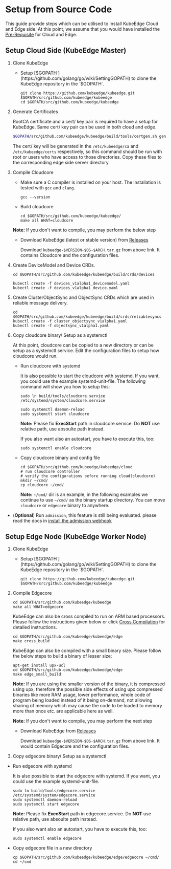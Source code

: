 # Setup from Source Code

This guide provide steps which can be utilised to install KubeEdge Cloud and Edge side. At this point, we assume that you would have installed the [Pre-Requisite](kubeedge_install.md#prerequisite) for Cloud and Edge.

## Setup Cloud Side (KubeEdge Master)

1. Clone KubeEdge

    + Setup [$GOPATH ](https://github.com/golang/go/wiki/SettingGOPATH) to clone the KubeEdge repository in the `$GOPATH`.

        ```shell
        git clone https://github.com/kubeedge/kubeedge.git $GOPATH/src/github.com/kubeedge/kubeedge
        cd $GOPATH/src/github.com/kubeedge/kubeedge
        ```

2. Generate Certificates

   RootCA certificate and a cert/ key pair is required to have a setup for KubeEdge. Same cert/ key pair can be used in both cloud and edge.

    ```bash
    $GOPATH/src/github.com/kubeedge/kubeedge/build/tools/certgen.sh genCertAndKey edge
    ```

    The cert/ key will be generated in the `/etc/kubeedge/ca` and `/etc/kubeedge/certs` respectively, so this command should be run with root or users who have access to those directories. Copy these files to the corresponding edge side server directory.

3. Compile Cloudcore

   + Make sure a C compiler is installed on your host. The installation is tested with `gcc` and `clang`.

     ```shell
     gcc --version
     ```

   + Build cloudcore

     ```shell
     cd $GOPATH/src/github.com/kubeedge/kubeedge/
     make all WHAT=cloudcore
     ```

    **Note:** If you don't want to compile, you may perform the below step

    + Download KubeEdge (latest or stable version) from [Releases](https://github.com/kubeedge/kubeedge/releases)

      Download `kubeedge-$VERSION-$OS-$ARCH.tar.gz` from above link. It contains Cloudcore and the configuration files.

4. Create DeviceModel and Device CRDs.

    ```shell
    cd $GOPATH/src/github.com/kubeedge/kubeedge/build/crds/devices

    kubectl create -f devices_v1alpha1_devicemodel.yaml
    kubectl create -f devices_v1alpha1_device.yaml
    ```

5. Create ClusterObjectSync and ObjectSync CRDs which are used in reliable message delivery.

    ```shell
    cd $GOPATH/src/github.com/kubeedge/kubeedge/build/crds/reliablesyncs
    kubectl create -f cluster_objectsync_v1alpha1.yaml
    kubectl create -f objectsync_v1alpha1.yaml
    ```

6. Copy cloudcore binary/ Setup as a systemctl

    At this point, cloudcore can be copied to a new directory or can be setup as a systemctl service. Edit the configuration files to setup how cloudcore would run.

   + Run cloudcore with systemd

        It is also possible to start the cloudcore with systemd. If you want, you could use the example systemd-unit-file. The following command will show you how to setup this:

        ```shell
        sudo ln build/tools/cloudcore.service /etc/systemd/system/cloudcore.service

        sudo systemctl daemon-reload
        sudo systemctl start cloudcore
        ```

        **Note:** Please fix __ExecStart__ path in cloudcore.service. Do __NOT__ use relative path, use absoulte path instead.

        If you also want also an autostart, you have to execute this, too:

        ```shell
        sudo systemctl enable cloudcore
        ```

   + Copy cloudcore binary and config file

     ```shell
     cd $GOPATH/src/github.com/kubeedge/kubeedge/cloud
     # run cloudcore controller
     # verify the configurations before running cloud(cloudcore)
     mkdir ~/cmd/
     cp cloudcore ~/cmd/
     ```

        **Note:**  `~/cmd/` dir is an example, in the following examples we continue to  use `~/cmd/` as the binary startup directory. You can move `cloudcore` or  `edgecore` binary to anywhere.

+ (**Optional**) Run `admission`, this feature is still being evaluated.
    please read the docs in [install the admission webhook](../../build/admission/README.md)

## Setup Edge Node (KubeEdge Worker Node)

1. Clone KubeEdge

    + Setup [$GOPATH ](https://github.com/golang/go/wiki/SettingGOPATH) to clone the KubeEdge repository in the `$GOPATH`.

        ```shell
        git clone https://github.com/kubeedge/kubeedge.git $GOPATH/src/github.com/kubeedge/kubeedge
        ```

2. Compile Edgecore

    ```shell
    cd $GOPATH/src/github.com/kubeedge/kubeedge
    make all WHAT=edgecore
    ```

    KubeEdge can also be cross compiled to run on ARM based processors.
    Please follow the instructions given below or click [Cross Compilation](cross-compilation.md) for detailed instructions.

    ```shell
    cd $GOPATH/src/github.com/kubeedge/kubeedge/edge
    make cross_build
    ```

    KubeEdge can also be compiled with a small binary size. Please follow the below steps to build a binary of lesser size:

    ```shell
    apt-get install upx-ucl
    cd $GOPATH/src/github.com/kubeedge/kubeedge/edge
    make edge_small_build
    ```

    **Note:** If you are using the smaller version of the binary, it is compressed using upx, therefore the possible side effects of using upx compressed binaries like more RAM usage,
    lower performance, whole code of program being loaded instead of it being on-demand, not allowing sharing of memory which may cause the code to be loaded to memory
    more than once etc. are applicable here as well.

    **Note:** If you don't want to compile, you may perform the next step

    + Download KubeEdge from [Releases](https://github.com/kubeedge/kubeedge/releases)

        Download `kubeedge-$VERSION-$OS-$ARCH.tar.gz` from above link. It would contain Edgecore and the configuration files.

3. Copy edgecore binary/ Setup as a systemctl

+ Run edgecore with systemd

    It is also possible to start the edgecore with systemd. If you want, you could use the example systemd-unit-file.

    ```shell
    sudo ln build/tools/edgecore.service /etc/systemd/system/edgecore.service
    sudo systemctl daemon-reload
    sudo systemctl start edgecore
    ```

    **Note:** Please fix __ExecStart__ path in edgecore.service. Do __NOT__ use relative path, use absoulte path instead.

    If you also want also an autostart, you have to execute this, too:

    ```shell
    sudo systemctl enable edgecore
    ```

+ Copy edgecore file in a new directory

    ```shell
    cp $GOPATH/src/github.com/kubeedge/kubeedge/edge/edgecore ~/cmd/
    cd ~/cmd
    ```
